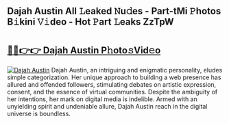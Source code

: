 ## Dajah Austin All 𝙻eaked 𝙽u𝚍es - Part-tMi 𝙿hotos B𝚒kini 𝚅𝚒deo - Hot 𝙿art 𝙻eaks ZzTpW

# <h2><a href="http://ld6bme.urlbe.top/?page=Dajah+Austin">🔗🔗👉👉 Dajah Austin P𝚑oto𝚜Vid𝚎o</a></h2>

[![Dajah Austin](https://i.imgur.com/eBuTRDB.gif)](http://ld6bme.urlbe.top/?page=Dajah+Austin)
Dajah Austin, an intriguing and enigmatic personality, eludes simple categorization. Her unique approach to building a web presence has allured and offended followers, stimulating debates on artistic expression, consent, and the essence of virtual communities. Despite the ambiguity of her intentions, her mark on digital media is indelible. Armed with an unyielding spirit and undeniable allure, Dajah Austin reach in the digital universe is boundless.
